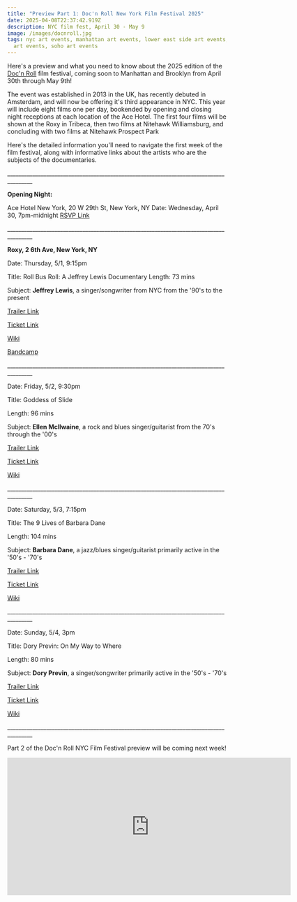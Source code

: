 ```yaml
---
title: "Preview Part 1: Doc'n Roll New York Film Festival 2025"
date: 2025-04-08T22:37:42.919Z
description: NYC film fest, April 30 - May 9
image: /images/docnroll.jpg
tags: nyc art events, manhattan art events, lower east side art events, tribeca
  art events, soho art events
---
```

H﻿ere's a preview and what you need to know about the 2025 edition of the [Doc'n Roll](https://www.docnrollfestival.com/new-york/) film festival, coming soon to Manhattan and Brooklyn from April 30th through May 9th!

T﻿he event was established in 2013 in the UK, has recently debuted in Amsterdam, and will now be offering it's third appearance in NYC. This year will include eight films one per day, bookended by opening and closing night  receptions at each location of the Ace Hotel. The first four films will be shown at the Roxy in Tribeca, then two films at Nitehawk Williamsburg, and concluding with two films at Nitehawk Prospect Park 

Here's the detailed information you'll need to navigate the first week of the film festival, along with informative links about the artists who are the subjects of the documentaries.

_﻿\_\_\_\_\_\_\_\_\_\_\_\_\_\_\_\_\_\_\_\_\_\_\_\_\_\_\_\_\_\_\_\_\_\_\_\_\_\_\_\_\_\_\_\_\_\_\_\_\_\_\_\_\_\_\_\_\_\_\_\_\_\_\_\_\_\_\_\_\_\_\_\_\_\_\_\_\_\_\_\_\_\_\_\_\_\_

**Opening Night:**

Ace Hotel New York, 20 W 29th St, New York, NY
Date: Wednesday, April 30, 7pm-midnight 
[RSVP Link](https://acehotel.com/new-york/going-on/docn-roll-film-festival-opening-night) 

_﻿\_\_\_\_\_\_\_\_\_\_\_\_\_\_\_\_\_\_\_\_\_\_\_\_\_\_\_\_\_\_\_\_\_\_\_\_\_\_\_\_\_\_\_\_\_\_\_\_\_\_\_\_\_\_\_\_\_\_\_\_\_\_\_\_\_\_\_\_\_\_\_\_\_\_\_\_\_\_\_\_\_\_\_\_\_\_

**Roxy, 2 6th Ave, New York, NY**

Date: Thursday, 5/1, 9:15pm

Title: Roll Bus Roll: A Jeffrey Lewis Documentary
Length: 73 mins

Subject: **Jeffrey Lewis**, a singer/songwriter from NYC from the '90's to the present

[Trailer Link](https://www.youtube.com/watch?v=rOezW7TDPM0) 

[Ticket Link](https://ticketing.uswest.veezi.com/purchase/6169?siteToken=tt17e5ajy3v48kh5b2kremvnz4) 

[Wiki](https://en.wikipedia.org/wiki/Jeffrey_Lewis)﻿ 

[Bandcamp](https://jeffreylewis.bandcamp.com/)

_﻿\_\_\_\_\_\_\_\_\_\_\_\_\_\_\_\_\_\_\_\_\_\_\_\_\_\_\_\_\_\_\_\_\_\_\_\_\_\_\_\_\_\_\_\_\_\_\_\_\_\_\_\_\_\_\_\_\_\_\_\_\_\_\_\_\_\_\_\_\_\_\_\_\_\_\_\_\_\_\_\_\_\_\_\_\_\_

Date: Friday, 5/2, 9:30pm

Title: Goddess of Slide

Length: 96 mins

Subject: **Ellen McIlwaine**, a rock and blues singer/guitarist from the 70's through the '00's

[T﻿railer Link](https://www.youtube.com/watch?v=7Qig0EhxKMY) 

[Ticket Link](https://ticketing.uswest.veezi.com/purchase/6170?siteToken=tt17e5ajy3v48kh5b2kremvnz4)﻿ 

 [Wiki](https://en.wikipedia.org/wiki/Ellen_McIlwaine)

_﻿\_\_\_\_\_\_\_\_\_\_\_\_\_\_\_\_\_\_\_\_\_\_\_\_\_\_\_\_\_\_\_\_\_\_\_\_\_\_\_\_\_\_\_\_\_\_\_\_\_\_\_\_\_\_\_\_\_\_\_\_\_\_\_\_\_\_\_\_\_\_\_\_\_\_\_\_\_\_\_\_\_\_\_\_\_\_

Date: Saturday, 5/3, 7:15pm

Title: The 9 Lives of Barbara Dane

Length: 104 mins

Subject: **Barbara Dane**, a jazz/blues singer/guitarist primarily active in the '50's - '70's

[Trailer Link](https://www.youtube.com/watch?v=IJj4j5sfpnc) 

 [Ticket Link](https://ticketing.uswest.veezi.com/purchase/6171?siteToken=tt17e5ajy3v48kh5b2kremvnz4) 

[Wiki](https://en.wikipedia.org/wiki/Barbara_Dane)

_﻿\_\_\_\_\_\_\_\_\_\_\_\_\_\_\_\_\_\_\_\_\_\_\_\_\_\_\_\_\_\_\_\_\_\_\_\_\_\_\_\_\_\_\_\_\_\_\_\_\_\_\_\_\_\_\_\_\_\_\_\_\_\_\_\_\_\_\_\_\_\_\_\_\_\_\_\_\_\_\_\_\_\_\_\_\_\_

Date: Sunday, 5/4, 3pm

Title: Dory Previn: On My Way to Where

Length: 80 mins

Subject: **Dory Previn**, a singer/songwriter primarily active in the '50's - '70's

[Trailer Link](https://www.youtube.com/watch?v=rxippDX5apE) 

 [Ticket Link](https://ticketing.uswest.veezi.com/purchase/6172?siteToken=tt17e5ajy3v48kh5b2kremvnz4) 

[Wiki](https://en.wikipedia.org/wiki/Dory_Previn)

_﻿\_\_\_\_\_\_\_\_\_\_\_\_\_\_\_\_\_\_\_\_\_\_\_\_\_\_\_\_\_\_\_\_\_\_\_\_\_\_\_\_\_\_\_\_\_\_\_\_\_\_\_\_\_\_\_\_\_\_\_\_\_\_\_\_\_\_\_\_\_\_\_\_\_\_\_\_\_\_\_\_\_\_\_\_\_\_

P﻿art 2 of the Doc'n Roll NYC Film Festival preview will be coming next week!

<iframe width="650px" height="315" src="https://www.youtube.com/embed/w2cVxPltKXU?si=5UDaup0ZWOTdWJxd" title="YouTube video player" frameborder="0" allow="accelerometer; autoplay; clipboard-write; encrypted-media; gyroscope; picture-in-picture; web-share" referrerpolicy="strict-origin-when-cross-origin" ></iframe>